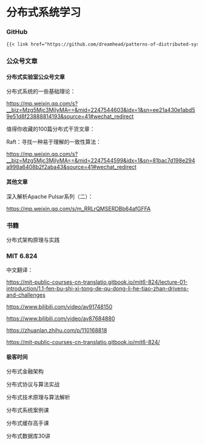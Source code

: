 # 分布式系统学习


### GitHub

```markdown
{{< link href="https://github.com/dreamhead/patterns-of-distributed-systems" content=《分布式系统模式》中文版 >}}
```

### 公众号文章



#### 分布式实验室公众号文章

分布式系统的一些基础理论：

https://mp.weixin.qq.com/s?__biz=Mzg5Mjc3MjIyMA==&mid=2247544603&idx=1&sn=ee21a430e1abd59e51d8f23888814193&source=41#wechat_redirect

值得你收藏的100篇分布式干货文章：

Raft：寻找一种易于理解的一致性算法：

https://mp.weixin.qq.com/s?__biz=Mzg5Mjc3MjIyMA==&mid=2247544599&idx=1&sn=81bac7d198e294a998a6408b2f2aba43&source=41#wechat_redirect

#### 其他文章

深入解析Apache Pulsar系列（二）：

https://mp.weixin.qq.com/s/m_RRLrQMSERDBb64afGFFA



### 书籍

分布式架构原理与实践



### MIT 6.824

中文翻译：

https://mit-public-courses-cn-translatio.gitbook.io/mit6-824/lecture-01-introduction/1.1-fen-bu-shi-xi-tong-de-qu-dong-li-he-tiao-zhan-drivens-and-challenges



https://www.bilibili.com/video/av91748150

https://www.bilibili.com/video/av87684880

https://zhuanlan.zhihu.com/p/110168818

https://mit-public-courses-cn-translatio.gitbook.io/mit6-824/



#### 极客时间

分布式金融架构

分布式协议与算法实战

分布式技术原理与算法解析

分布式系统案例课

分布式缓存高手课

分布式数据库30讲

